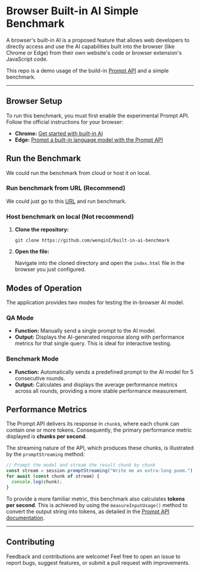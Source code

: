# Browser Built-in AI Simple Benchmark

A browser's built-in AI is a proposed feature that allows web developers to directly access and use the AI capabilities built into the browser (like Chrome or Edge) from their own website's code or browser extension's JavaScript code.

This repo is a demo usage of the build-in [Prompt API](https://github.com/webmachinelearning/prompt-api) and a simple benchmark.

---

## Browser Setup

To run this benchmark, you must first enable the experimental Prompt API. Follow the official instructions for your browser:

* **Chrome:** [Get started with built-in AI](https://developer.chrome.com/docs/ai/get-started#use_apis_on_localhost)
* **Edge:** [Prompt a built-in language model with the Prompt API](https://developer.chrome.com/docs/ai/get-started#use_apis_on_localhost)

## Run the Benchmark
We could run the benchmark from cloud or host it on local.

### Run benchmark from URL (Recommend)
We could just go to this [URL](wenqini.github.io/built-in-ai-benchmark/) and run benchmark.

### Host benchmark on local (Not recommend)
1. **Clone the repository:**

    ```shell
    git clone https://github.com/wenqinI/built-in-ai-benchmark
    ```

2. **Open the file:**

    Navigate into the cloned directory and open the `index.html` file in the browser you just configured.

## Modes of Operation

The application provides two modes for testing the in-browser AI model.

### QA Mode

* **Function:** Manually send a single prompt to the AI model.
* **Output:** Displays the AI-generated response along with performance metrics for that single query. This is ideal for interactive testing.

### Benchmark Mode

* **Function:** Automatically sends a predefined prompt to the AI model for 5 consecutive rounds.
* **Output:** Calculates and displays the average performance metrics across all rounds, providing a more stable performance measurement.

## Performance Metrics

The Prompt API delivers its response in `chunk`s, where each chunk can contain one or more tokens. Consequently, the primary performance metric displayed is **chunks per second**.

The streaming nature of the API, which produces these chunks, is illustrated by the `promptStreaming` method:

```js
// Prompt the model and stream the result chunk by chunk
const stream = session.promptStreaming("Write me an extra-long poem.");
for await (const chunk of stream) {
  console.log(chunk);
}
```

To provide a more familiar metric, this benchmark also calculates **tokens per second**. This is achieved by using the `measureInputUsage()` method to convert the output string into tokens, as detailed in the [Prompt API documentation](https://github.com/webmachinelearning/prompt-api?tab=readme-ov-file#tokenization-context-window-length-limits-and-overflow).

---

## Contributing

Feedback and contributions are welcome! Feel free to open an issue to report bugs, suggest features, or submit a pull request with improvements.
